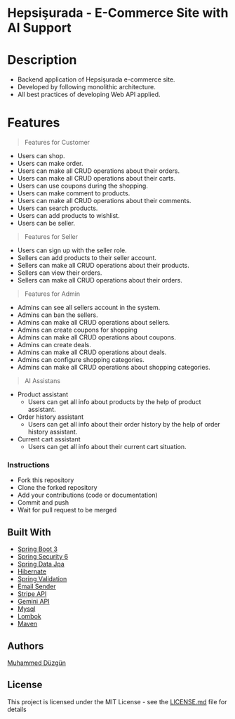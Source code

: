 # Hepsişurada - E-Commerce Site with AI Support

# Description 
* Backend application of Hepsişurada e-commerce site.
* Developed by following monolithic architecture.
* All best practices of developing Web API applied.

# Features
> Features for Customer
* Users can shop.
* Users can make order.
* Users can make all CRUD operations about their orders.
* Users can make all CRUD operations about their carts.
* Users can use coupons during the shopping.
* Users can make comment to products.
* Users can make all CRUD operations about their comments.
* Users can search products.
* Users can add products to wishlist.
* Users can be seller.
> Features for Seller
* Users can sign up with the seller role.
* Sellers can add products to their seller account.
* Sellers can make all CRUD operations about their products.
* Sellers can view their orders.
* Sellers can make all CRUD operations about their orders.
> Features for Admin
* Admins can see all sellers account in the system.
* Admins can ban the sellers.
* Admins can make all CRUD operations about sellers.
* Admins can create coupons for shopping
* Admins can make all CRUD operations about coupons.
* Admins can create deals.
* Admins can make all CRUD operations about deals.
* Admins can configure shopping categories.
* Admins can make all CRUD operations about shopping categories.
> AI Assistans
* Product assistant
    * Users can get all info about products by the help of product assistant.
* Order history assistant
  * Users can get all info about their order history by the help of order history assistant.
* Current cart assistant
  * Users can get all info about their current cart situation.


### Instructions
* Fork this repository
* Clone the forked repository
* Add your contributions (code or documentation)
* Commit and push
* Wait for pull request to be merged

## Built With

* [Spring Boot 3](https://spring.io/projects/spring-boot)
* [Spring Security 6](https://docs.spring.io/spring-security/reference/index.html)
* [Spring Data Jpa](https://spring.io/projects/spring-data-jpa)
* [Hibernate](https://hibernate.org/)
* [Spring Validation](https://spring.io/guides/gs/validating-form-input)
* [Email Sender](https://docs.spring.io/spring-framework/reference/integration/email.html)
* [Stripe API](https://docs.stripe.com/api)
* [Gemini API](https://ai.google.dev/)
* [Mysql](https://www.mysql.com/)
* [Lombok](https://projectlombok.org/)
* [Maven](https://maven.apache.org/)


## Authors

[Muhammed Düzgün](https://www.muhammedduzgun.com)

## License

This project is licensed under the MIT License - see the [LICENSE.md](LICENSE.md) file for details